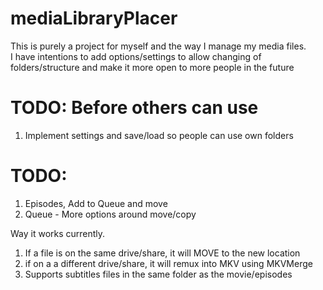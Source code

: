 # mediaLibraryPlacer
This is purely a project for myself and the way I manage my media files.   
I have intentions to add options/settings to allow changing of folders/structure and make it more open to more people in the future

# TODO: Before others can use
1. Implement settings and save/load so people can use own folders

# TODO:
1. Episodes, Add to Queue and move
2. Queue - More options around move/copy

Way it works currently.
1. If a file is on the same drive/share, it will MOVE to the new location
2. if on a a different drive/share, it will remux into MKV using MKVMerge
3. Supports subtitles files in the same folder as the movie/episodes
